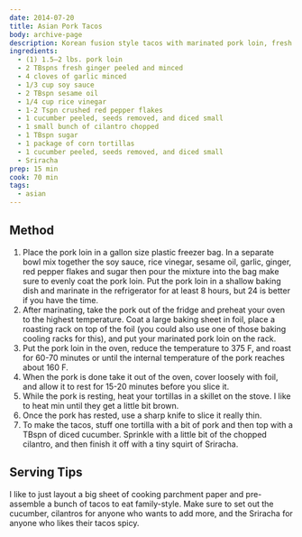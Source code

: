 ```yaml
---
date: 2014-07-20
title: Asian Pork Tacos
body: archive-page
description: Korean fusion style tacos with marinated pork loin, fresh cucumber, and cilantro. 
ingredients:
  - (1) 1.5—2 lbs. pork loin
  - 2 TBspns fresh ginger peeled and minced
  - 4 cloves of garlic minced
  - 1/3 cup soy sauce
  - 2 TBspn sesame oil
  - 1/4 cup rice vinegar
  - 1-2 Tspn crushed red pepper flakes
  - 1 cucumber peeled, seeds removed, and diced small
  - 1 small bunch of cilantro chopped
  - 1 TBspn sugar
  - 1 package of corn tortillas
  - 1 cucumber peeled, seeds removed, and diced small
  - Sriracha
prep: 15 min
cook: 70 min
tags:
  - asian
---
```

## Method
1. Place the pork loin in a gallon size plastic freezer bag. In a separate bowl mix together the soy sauce, rice vinegar, sesame oil, garlic, ginger, red pepper flakes and sugar then pour the mixture into the bag make sure to evenly coat the pork loin. Put the pork loin in a shallow baking dish and marinate in the refrigerator for at least 8 hours, but 24 is better if you have the time.
2. After marinating, take the pork out of the fridge and preheat your oven to the highest temperature. Coat a large baking sheet in foil, place a roasting rack on top of the foil (you could also use one of those baking cooling racks for this), and put your marinated pork loin on the rack.
3. Put the pork loin in the oven, reduce the temperature to 375 F, and roast for 60-70 minutes or until the internal temperature of the pork reaches about 160 F.
4. When the pork is done take it out of the oven, cover loosely with foil, and allow it to rest for 15-20 minutes before you slice it.
5. While the pork is resting, heat your tortillas in a skillet on the stove. I like to heat min until they get a little bit brown.
6. Once the pork has rested, use a sharp knife to slice it really thin.
7. To make the tacos, stuff one tortilla with a bit of pork and then top with a TBspn of diced cucumber. Sprinkle with a little bit of the chopped cilantro, and then finish it off with a tiny squirt of Sriracha.

## Serving Tips
I like to just layout a big sheet of cooking parchment paper and  pre-assemble a bunch of tacos to eat family-style. Make sure to set out the cucumber, cilantros for anyone who wants to add more, and the Sriracha for anyone who likes their tacos spicy.